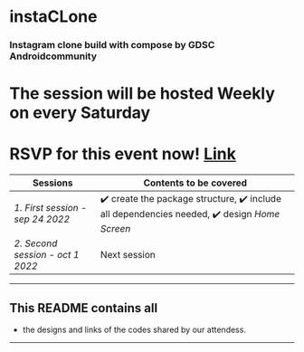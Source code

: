 # instaCLone
### Instagram clone build with compose by GDSC Androidcommunity

# The session will be hosted Weekly on every Saturday

# RSVP for this event now! [Link](https://gdsc.community.dev/e/mr7n5u/)

Sessions | Contents to be covered 
--- | --- |
*1. First session - sep 24 2022* | ✔️ create the package structure,   ✔️ include all dependencies needed,  ✔️ design *Home Screen* | 
*2. Second session - oct 1 2022* | Next session | 


-----
## This README contains all

   * the designs and links of the codes shared by our attendess.

-----

